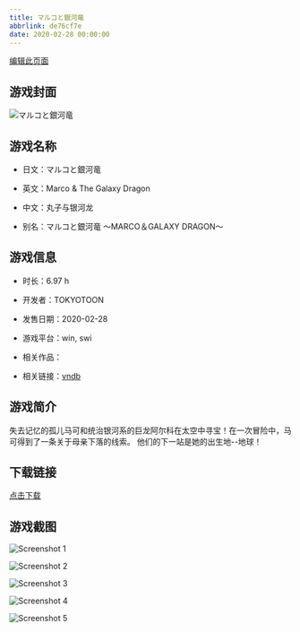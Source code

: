 ```yaml
---
title: マルコと銀河竜
abbrlink: de76cf7e
date: 2020-02-28 00:00:00
---
```

[编辑此页面](https://github.com/ACG-3/ADV3-source/blob/main/source/_posts/%E3%83%9E%E3%83%AB%E3%82%B3%E3%81%A8%E9%8A%80%E6%B2%B3%E7%AB%9C.md)

## 游戏封面

![マルコと銀河竜](https://pan.timero.xyz/d/onedrive/img_lib_001/%E3%83%9E%E3%83%AB%E3%82%B3%E3%81%A8%E9%8A%80%E6%B2%B3%E7%AB%9C_cover.avif)


## 游戏名称

- 日文：マルコと銀河竜
- 英文：Marco & The Galaxy Dragon
- 中文：丸子与银河龙

- 别名：マルコと銀河竜 ～MARCO＆GALAXY DRAGON～


## 游戏信息

- 时长：6.97 h
- 开发者：TOKYOTOON
- 发售日期：2020-02-28
- 游戏平台：win, swi
- 相关作品：

- 相关链接：[vndb](https://vndb.org/v26902)


## 游戏简介

失去记忆的孤儿马可和统治银河系的巨龙阿尔科在太空中寻宝！在一次冒险中，马可得到了一条关于母亲下落的线索。
他们的下一站是她的出生地--地球！




## 下载链接

[点击下载](https://pan.timero.xyz/onedrive/adv_lib_001/%E3%83%9E%E3%83%AB%E3%82%B3%E3%81%A8%E9%8A%80%E6%B2%B3%E7%AB%9C)


## 游戏截图


![Screenshot 1](https://pan.timero.xyz/d/onedrive/img_lib_001/%E3%83%9E%E3%83%AB%E3%82%B3%E3%81%A8%E9%8A%80%E6%B2%B3%E7%AB%9C_Screenshot_1.avif)

![Screenshot 2](https://pan.timero.xyz/d/onedrive/img_lib_001/%E3%83%9E%E3%83%AB%E3%82%B3%E3%81%A8%E9%8A%80%E6%B2%B3%E7%AB%9C_Screenshot_2.avif)

![Screenshot 3](https://pan.timero.xyz/d/onedrive/img_lib_001/%E3%83%9E%E3%83%AB%E3%82%B3%E3%81%A8%E9%8A%80%E6%B2%B3%E7%AB%9C_Screenshot_3.avif)

![Screenshot 4](https://pan.timero.xyz/d/onedrive/img_lib_001/%E3%83%9E%E3%83%AB%E3%82%B3%E3%81%A8%E9%8A%80%E6%B2%B3%E7%AB%9C_Screenshot_4.avif)

![Screenshot 5](https://pan.timero.xyz/d/onedrive/img_lib_001/%E3%83%9E%E3%83%AB%E3%82%B3%E3%81%A8%E9%8A%80%E6%B2%B3%E7%AB%9C_Screenshot_5.avif)

